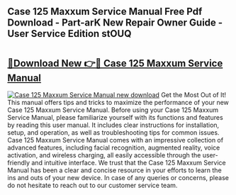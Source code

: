 ## Case 125 Maxxum Service Manual Free Pdf Download - Part-arK New Repair Owner Guide - User Service Edition stOUQ

# <h2><a href="http://bc91090.oget.top/?id=Case+125+Maxxum+Service+Manual">🔗Download New 👉🔴 Case 125 Maxxum Service Manual</a></h2>

[![Case 125 Maxxum Service Manual new download](https://i.imgur.com/5g1atiW.png)](http://bc91090.oget.top/?id=Case+125+Maxxum+Service+Manual)
Get the Most Out of It! This manual offers tips and tricks to maximize the performance of your new Case 125 Maxxum Service Manual. Before using your Case 125 Maxxum Service Manual, please familiarize yourself with its functions and features by reading this user manual. It includes clear instructions for installation, setup, and operation, as well as troubleshooting tips for common issues. Case 125 Maxxum Service Manual comes with an impressive collection of advanced features, including facial recognition, augmented reality, voice activation, and wireless charging, all easily accessible through the user-friendly and intuitive interface. We trust that the Case 125 Maxxum Service Manual has been a clear and concise resource in your efforts to learn the ins and outs of your new device. In case of any queries or concerns, please do not hesitate to reach out to our customer service team.
